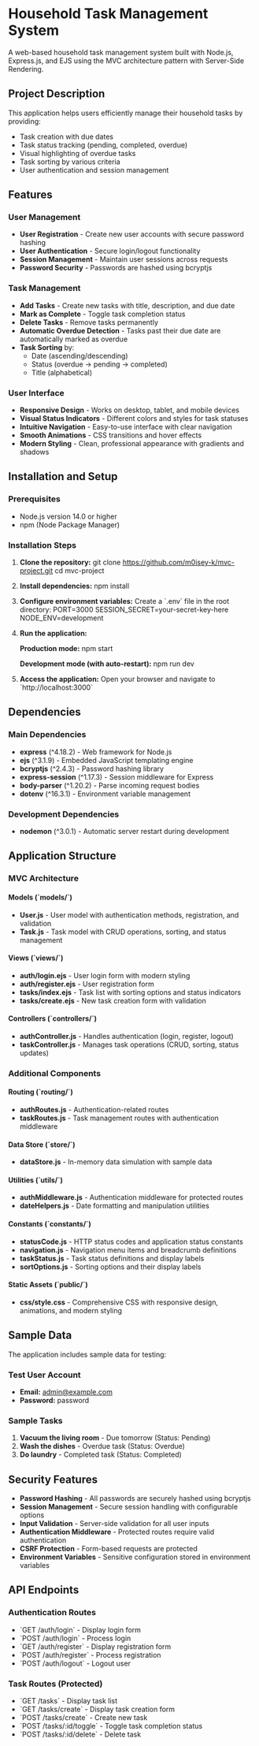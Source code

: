 # Household Task Management System

A web-based household task management system built with Node.js, Express.js, and EJS using the MVC architecture pattern with Server-Side Rendering.

## Project Description

This application helps users efficiently manage their household tasks by providing:
- Task creation with due dates
- Task status tracking (pending, completed, overdue)
- Visual highlighting of overdue tasks
- Task sorting by various criteria
- User authentication and session management

## Features

### User Management
- **User Registration** - Create new user accounts with secure password hashing
- **User Authentication** - Secure login/logout functionality
- **Session Management** - Maintain user sessions across requests
- **Password Security** - Passwords are hashed using bcryptjs

### Task Management
- **Add Tasks** - Create new tasks with title, description, and due date
- **Mark as Complete** - Toggle task completion status
- **Delete Tasks** - Remove tasks permanently
- **Automatic Overdue Detection** - Tasks past their due date are automatically marked as overdue
- **Task Sorting** by:
  - Date (ascending/descending)
  - Status (overdue → pending → completed)
  - Title (alphabetical)

### User Interface
- **Responsive Design** - Works on desktop, tablet, and mobile devices
- **Visual Status Indicators** - Different colors and styles for task statuses
- **Intuitive Navigation** - Easy-to-use interface with clear navigation
- **Smooth Animations** - CSS transitions and hover effects
- **Modern Styling** - Clean, professional appearance with gradients and shadows

## Installation and Setup

### Prerequisites
- Node.js version 14.0 or higher
- npm (Node Package Manager)

### Installation Steps

1. **Clone the repository:**
   git clone https://github.com/m0isey-k/mvc-project.git
   cd mvc-project

2. **Install dependencies:**
   npm install

3. **Configure environment variables:**
   Create a \`.env\` file in the root directory:
   PORT=3000
   SESSION_SECRET=your-secret-key-here
   NODE_ENV=development

4. **Run the application:**
   
   **Production mode:**
   npm start
   
   **Development mode (with auto-restart):**
   npm run dev

5. **Access the application:**
   Open your browser and navigate to \`http://localhost:3000\`

## Dependencies

### Main Dependencies
- **express** (^4.18.2) - Web framework for Node.js
- **ejs** (^3.1.9) - Embedded JavaScript templating engine
- **bcryptjs** (^2.4.3) - Password hashing library
- **express-session** (^1.17.3) - Session middleware for Express
- **body-parser** (^1.20.2) - Parse incoming request bodies
- **dotenv** (^16.3.1) - Environment variable management

### Development Dependencies
- **nodemon** (^3.0.1) - Automatic server restart during development

## Application Structure

### MVC Architecture

#### Models (\`models/\`)
- **User.js** - User model with authentication methods, registration, and validation
- **Task.js** - Task model with CRUD operations, sorting, and status management

#### Views (\`views/\`)
- **auth/login.ejs** - User login form with modern styling
- **auth/register.ejs** - User registration form
- **tasks/index.ejs** - Task list with sorting options and status indicators
- **tasks/create.ejs** - New task creation form with validation

#### Controllers (\`controllers/\`)
- **authController.js** - Handles authentication (login, register, logout)
- **taskController.js** - Manages task operations (CRUD, sorting, status updates)

### Additional Components

#### Routing (\`routing/\`)
- **authRoutes.js** - Authentication-related routes
- **taskRoutes.js** - Task management routes with authentication middleware

#### Data Store (\`store/\`)
- **dataStore.js** - In-memory data simulation with sample data

#### Utilities (\`utils/\`)
- **authMiddleware.js** - Authentication middleware for protected routes
- **dateHelpers.js** - Date formatting and manipulation utilities

#### Constants (\`constants/\`)
- **statusCode.js** - HTTP status codes and application status constants
- **navigation.js** - Navigation menu items and breadcrumb definitions
- **taskStatus.js** - Task status definitions and display labels
- **sortOptions.js** - Sorting options and their display labels

#### Static Assets (\`public/\`)
- **css/style.css** - Comprehensive CSS with responsive design, animations, and modern styling

## Sample Data

The application includes sample data for testing:

### Test User Account
- **Email:** admin@example.com
- **Password:** password

### Sample Tasks
1. **Vacuum the living room** - Due tomorrow (Status: Pending)
2. **Wash the dishes** - Overdue task (Status: Overdue)
3. **Do laundry** - Completed task (Status: Completed)

## Security Features

- **Password Hashing** - All passwords are securely hashed using bcryptjs
- **Session Management** - Secure session handling with configurable options
- **Input Validation** - Server-side validation for all user inputs
- **Authentication Middleware** - Protected routes require valid authentication
- **CSRF Protection** - Form-based requests are protected
- **Environment Variables** - Sensitive configuration stored in environment variables

## API Endpoints

### Authentication Routes
- \`GET /auth/login\` - Display login form
- \`POST /auth/login\` - Process login
- \`GET /auth/register\` - Display registration form
- \`POST /auth/register\` - Process registration
- \`POST /auth/logout\` - Logout user

### Task Routes (Protected)
- \`GET /tasks\` - Display task list
- \`GET /tasks/create\` - Display task creation form
- \`POST /tasks/create\` - Create new task
- \`POST /tasks/:id/toggle\` - Toggle task completion status
- \`POST /tasks/:id/delete\` - Delete task

